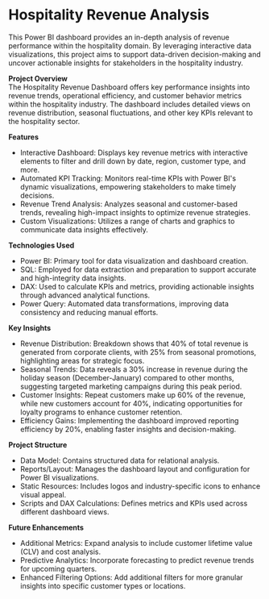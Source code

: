 # Hospitality Revenue Analysis
This Power BI dashboard provides an in-depth analysis of revenue performance within the hospitality domain. By leveraging interactive data visualizations, this project aims to support data-driven decision-making and uncover actionable insights for stakeholders in the hospitality industry.

**Project Overview**<br>
The Hospitality Revenue Dashboard offers key performance insights into revenue trends, operational efficiency, and customer behavior metrics within the hospitality industry. The dashboard includes detailed views on revenue distribution, seasonal fluctuations, and other key KPIs relevant to the hospitality sector.

**Features**<br>
- Interactive Dashboard: Displays key revenue metrics with interactive elements to filter and drill down by date, region, customer type, and more.
- Automated KPI Tracking: Monitors real-time KPIs with Power BI's dynamic visualizations, empowering stakeholders to make timely decisions.
- Revenue Trend Analysis: Analyzes seasonal and customer-based trends, revealing high-impact insights to optimize revenue strategies.
- Custom Visualizations: Utilizes a range of charts and graphics to communicate data insights effectively.
  
**Technologies Used**<br>
- Power BI: Primary tool for data visualization and dashboard creation.
- SQL: Employed for data extraction and preparation to support accurate and high-integrity data insights.
- DAX: Used to calculate KPIs and metrics, providing actionable insights through advanced analytical functions.
- Power Query: Automated data transformations, improving data consistency and reducing manual efforts.

**Key Insights**<br>
- Revenue Distribution: Breakdown shows that 40% of total revenue is generated from corporate clients, with 25% from seasonal promotions, highlighting areas for strategic focus.
- Seasonal Trends: Data reveals a 30% increase in revenue during the holiday season (December-January) compared to other months, suggesting targeted marketing campaigns during this peak period.
- Customer Insights: Repeat customers make up 60% of the revenue, while new customers account for 40%, indicating opportunities for loyalty programs to enhance customer retention.
- Efficiency Gains: Implementing the dashboard improved reporting efficiency by 20%, enabling faster insights and decision-making.

**Project Structure**<br>
- Data Model: Contains structured data for relational analysis.
- Reports/Layout: Manages the dashboard layout and configuration for Power BI visualizations.
- Static Resources: Includes logos and industry-specific icons to enhance visual appeal.
- Scripts and DAX Calculations: Defines metrics and KPIs used across different dashboard views.

**Future Enhancements**<br>
- Additional Metrics: Expand analysis to include customer lifetime value (CLV) and cost analysis.
- Predictive Analytics: Incorporate forecasting to predict revenue trends for upcoming quarters.
- Enhanced Filtering Options: Add additional filters for more granular insights into specific customer types or locations.
